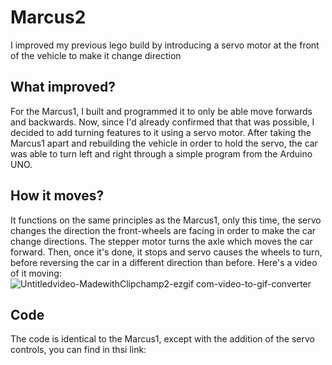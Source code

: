 
# Marcus2
I improved my previous lego build by introducing a servo motor at the front of the vehicle to make it change direction

## What improved? 
For the Marcus1, I built and programmed it to only be able move forwards and backwards. Now, since I'd already confirmed that that was possible, I decided to add turning features to it
using a servo motor. After taking the Marcus1 apart and rebuilding the vehicle in order to hold the servo, the car was able to turn left and right through a simple program from the Arduino UNO. 

## How it moves? 
It functions on the same principles as the Marcus1, only this time, the servo changes the direction the front-wheels are facing in order to make the car change directions. The stepper motor turns the axle which moves the car forward. Then, once it's done, it stops and servo causes the wheels to turn, before reversing the car in a different direction than before.
Here's a video of it moving: 
![Untitledvideo-MadewithClipchamp2-ezgif com-video-to-gif-converter](https://github.com/user-attachments/assets/31c90e4c-84c3-418b-b0d6-f223563e81db)

## Code
The code is identical to the Marcus1, except with the addition of the servo controls, you can find in thsi link:



